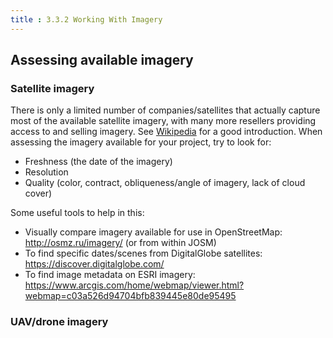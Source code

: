 ```yaml
---
title : 3.3.2 Working With Imagery
---
```

## Assessing available imagery

### Satellite imagery

There is only a limited number of companies/satellites that actually capture most of the available satellite imagery, with many more resellers providing access to and selling imagery. See [Wikipedia](https://en.wikipedia.org/wiki/Satellite_imagery) for a good introduction. When assessing the imagery available for your project, try to look for:

- Freshness (the date of the imagery)
- Resolution
- Quality (color, contract, obliqueness/angle of imagery, lack of cloud cover)

Some useful tools to help in this:

- Visually compare imagery available for use in OpenStreetMap: http://osmz.ru/imagery/ (or from within JOSM)
- To find specific dates/scenes from DigitalGlobe satellites: https://discover.digitalglobe.com/
- To find image metadata on ESRI imagery: https://www.arcgis.com/home/webmap/viewer.html?webmap=c03a526d94704bfb839445e80de95495

### UAV/drone imagery
